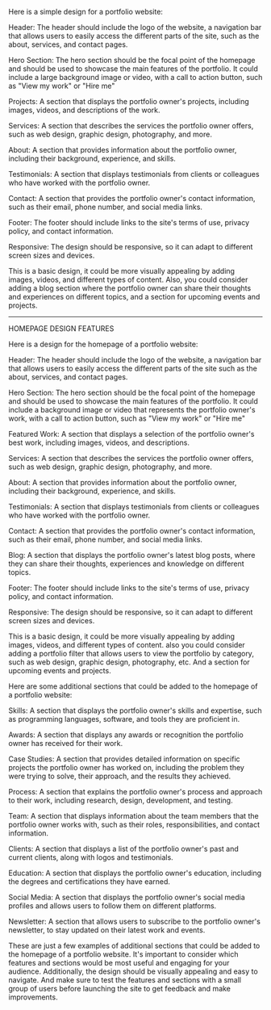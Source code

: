 Here is a simple design for a portfolio website:

Header: The header should include the logo of the website, a navigation bar that allows users to easily access the different parts of the site, such as the about, services, and contact pages.

Hero Section: The hero section should be the focal point of the homepage and should be used to showcase the main features of the portfolio. It could include a large background image or video, with a call to action button, such as "View my work" or "Hire me"

Projects: A section that displays the portfolio owner's projects, including images, videos, and descriptions of the work.

Services: A section that describes the services the portfolio owner offers, such as web design, graphic design, photography, and more.

About: A section that provides information about the portfolio owner, including their background, experience, and skills.

Testimonials: A section that displays testimonials from clients or colleagues who have worked with the portfolio owner.

Contact: A section that provides the portfolio owner's contact information, such as their email, phone number, and social media links.

Footer: The footer should include links to the site's terms of use, privacy policy, and contact information.

Responsive: The design should be responsive, so it can adapt to different screen sizes and devices.

This is a basic design, it could be more visually appealing by adding images, videos, and different types of content. Also, you could consider adding a blog section where the portfolio owner can share their thoughts and experiences on different topics, and a section for upcoming events and projects.


----------------------------------------------
HOMEPAGE DESIGN FEATURES

Here is a design for the homepage of a portfolio website:

Header: The header should include the logo of the website, a navigation bar that allows users to easily access the different parts of the site such as the about, services, and contact pages.

Hero Section: The hero section should be the focal point of the homepage and should be used to showcase the main features of the portfolio. It could include a background image or video that represents the portfolio owner's work, with a call to action button, such as "View my work" or "Hire me"

Featured Work: A section that displays a selection of the portfolio owner's best work, including images, videos, and descriptions.

Services: A section that describes the services the portfolio owner offers, such as web design, graphic design, photography, and more.

About: A section that provides information about the portfolio owner, including their background, experience, and skills.

Testimonials: A section that displays testimonials from clients or colleagues who have worked with the portfolio owner.

Contact: A section that provides the portfolio owner's contact information, such as their email, phone number, and social media links.

Blog: A section that displays the portfolio owner's latest blog posts, where they can share their thoughts, experiences and knowledge on different topics.

Footer: The footer should include links to the site's terms of use, privacy policy, and contact information.

Responsive: The design should be responsive, so it can adapt to different screen sizes and devices.

This is a basic design, it could be more visually appealing by adding images, videos, and different types of content. also you could consider adding a portfolio filter that allows users to view the portfolio by category, such as web design, graphic design, photography, etc. And a section for upcoming events and projects.

Here are some additional sections that could be added to the homepage of a portfolio website:

Skills: A section that displays the portfolio owner's skills and expertise, such as programming languages, software, and tools they are proficient in.

Awards: A section that displays any awards or recognition the portfolio owner has received for their work.

Case Studies: A section that provides detailed information on specific projects the portfolio owner has worked on, including the problem they were trying to solve, their approach, and the results they achieved.

Process: A section that explains the portfolio owner's process and approach to their work, including research, design, development, and testing.

Team: A section that displays information about the team members that the portfolio owner works with, such as their roles, responsibilities, and contact information.

Clients: A section that displays a list of the portfolio owner's past and current clients, along with logos and testimonials.

Education: A section that displays the portfolio owner's education, including the degrees and certifications they have earned.

Social Media: A section that displays the portfolio owner's social media profiles and allows users to follow them on different platforms.

Newsletter: A section that allows users to subscribe to the portfolio owner's newsletter, to stay updated on their latest work and events.

These are just a few examples of additional sections that could be added to the homepage of a portfolio website. It's important to consider which features and sections would be most useful and engaging for your audience. Additionally, the design should be visually appealing and easy to navigate. And make sure to test the features and sections with a small group of users before launching the site to get feedback and make improvements.
